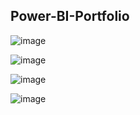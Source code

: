 ## Power-BI-Portfolio


![image](https://github.com/user-attachments/assets/c47168c9-35b9-4911-9513-f37c7a1730bf)

![image](https://github.com/user-attachments/assets/404d4241-90e8-420f-8844-f89bfd2b3a10)

![image](https://github.com/user-attachments/assets/25c60334-5238-4cda-a43a-c3c344ba4d2e)

![image](https://github.com/user-attachments/assets/99f8883d-c2c7-45cd-823d-c511872ff83d)

